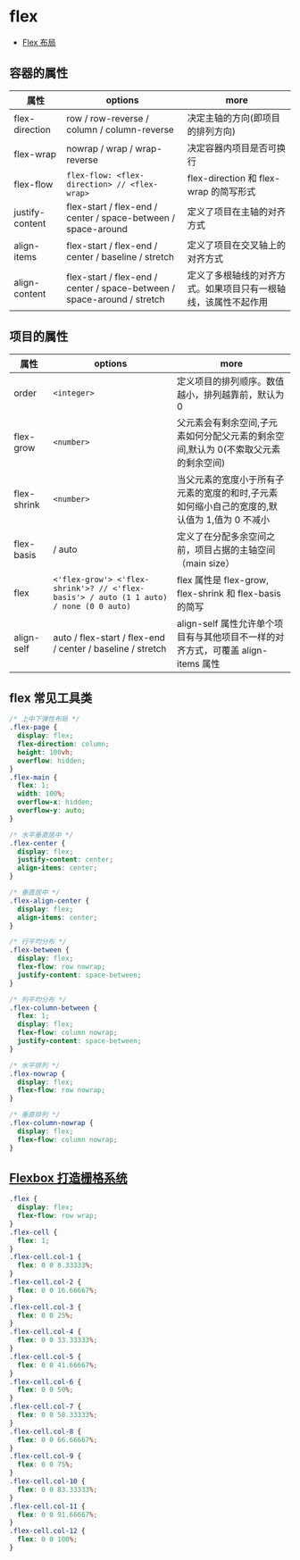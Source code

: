 # flex

- [Flex 布局](http://www.ruanyifeng.com/blog/2015/07/flex-grammar.html?utm_source=tuicool)

## 容器的属性

| 属性            | options                                                                 | more                                                           |
| --------------- | ----------------------------------------------------------------------- | -------------------------------------------------------------- |
| flex-direction  | row / row-reverse / column / column-reverse                             | 决定主轴的方向(即项目的排列方向)                               |
| flex-wrap       | nowrap / wrap / wrap-reverse                                            | 决定容器内项目是否可换行                                       |
| flex-flow       | `flex-flow: <flex-direction> // <flex-wrap>`                            | flex-direction 和 flex-wrap 的简写形式                         |
| justify-content | flex-start / flex-end / center / space-between / space-around           | 定义了项目在主轴的对齐方式                                     |
| align-items     | flex-start / flex-end / center / baseline / stretch                     | 定义了项目在交叉轴上的对齐方式                                 |
| align-content   | flex-start / flex-end / center / space-between / space-around / stretch | 定义了多根轴线的对齐方式。如果项目只有一根轴线，该属性不起作用 |

## 项目的属性

| 属性        | options                                                                                | more                                                                                         |
| ----------- | -------------------------------------------------------------------------------------- | -------------------------------------------------------------------------------------------- |
| order       | `<integer>`                                                                            | 定义项目的排列顺序。数值越小，排列越靠前，默认为 0                                           |
| flex-grow   | `<number>`                                                                             | 父元素会有剩余空间,子元素如何分配父元素的剩余空间,默认为 0(不索取父元素的剩余空间)           |
| flex-shrink | `<number>`                                                                             | 当父元素的宽度小于所有子元素的宽度的和时,子元素如何缩小自己的宽度的,默认值为 1,值为 0 不减小 |
| flex-basis  | <length> / auto                                                                        | 定义了在分配多余空间之前，项目占据的主轴空间（main size）                                    |
| flex        | `<'flex-grow'> <'flex-shrink'>? // <'flex-basis'> / auto (1 1 auto) / none (0 0 auto)` | flex 属性是 flex-grow, flex-shrink 和 flex-basis 的简写                                      |
| align-self  | auto / flex-start / flex-end / center / baseline / stretch                             | align-self 属性允许单个项目有与其他项目不一样的对齐方式，可覆盖 align-items 属性             |

## flex 常见工具类

```css
/* 上中下弹性布局 */
.flex-page {
  display: flex;
  flex-direction: column;
  height: 100vh;
  overflow: hidden;
}
.flex-main {
  flex: 1;
  width: 100%;
  overflow-x: hidden;
  overflow-y: auto;
}

/* 水平垂直居中 */
.flex-center {
  display: flex;
  justify-content: center;
  align-items: center;
}

/* 垂直居中 */
.flex-align-center {
  display: flex;
  align-items: center;
}

/* 行平均分布 */
.flex-between {
  display: flex;
  flex-flow: row nowrap;
  justify-content: space-between;
}

/* 列平均分布 */
.flex-column-between {
  flex: 1;
  display: flex;
  flex-flow: column nowrap;
  justify-content: space-between;
}

/* 水平排列 */
.flex-nowrap {
  display: flex;
  flex-flow: row nowrap;
}

/* 垂直排列 */
.flex-column-nowrap {
  display: flex;
  flex-flow: column nowrap;
}
```

## [Flexbox 打造栅格系统](http://stephenzhao.github.io/2016/08/04/css-flexbox-grid-layout)

```css
.flex {
  display: flex;
  flex-flow: row wrap;
}
.flex-cell {
  flex: 1;
}
.flex-cell.col-1 {
  flex: 0 0 8.33333%;
}
.flex-cell.col-2 {
  flex: 0 0 16.66667%;
}
.flex-cell.col-3 {
  flex: 0 0 25%;
}
.flex-cell.col-4 {
  flex: 0 0 33.33333%;
}
.flex-cell.col-5 {
  flex: 0 0 41.66667%;
}
.flex-cell.col-6 {
  flex: 0 0 50%;
}
.flex-cell.col-7 {
  flex: 0 0 58.33333%;
}
.flex-cell.col-8 {
  flex: 0 0 66.66667%;
}
.flex-cell.col-9 {
  flex: 0 0 75%;
}
.flex-cell.col-10 {
  flex: 0 0 83.33333%;
}
.flex-cell.col-11 {
  flex: 0 0 91.66667%;
}
.flex-cell.col-12 {
  flex: 0 0 100%;
}
```
